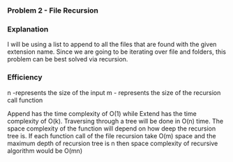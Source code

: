 ### Problem 2 - File Recursion

### Explanation

I will be using a list to append to all the files that are found with the given extension name. Since we are going to be iterating over file and folders, this problem can be best solved via recursion. 

### Efficiency
n -represents the size of the input
m - represents the size of the recursion call function

Append has the time complexity of O(1) while Extend has the time complexity of O(k). Traversing through a tree will be done in O(n) time. The space complexity of the function will depend on how deep the recursion tree is. If each function call of the file recursion take O(m) space and the maximum depth of recursion tree is n then space complexity of recursive algorithm would be O(mn) 